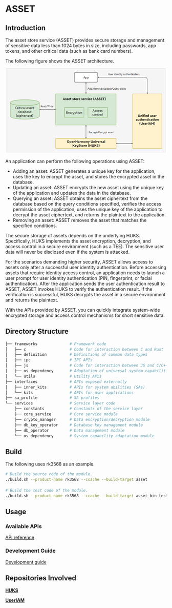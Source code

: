 # ASSET

## Introduction

The asset store service (ASSET) provides secure storage and management of sensitive data less than 1024 bytes in size, including passwords, app tokens, and other critical data (such as bank card numbers).

The following figure shows the ASSET architecture.

![ASSET Architecture](figures/asset-architecture-en.png)

An application can perform the following operations using ASSET:

- Adding an asset: ASSET generates a unique key for the application, uses the key to encrypt the asset, and stores the encrypted asset in the database.
- Updating an asset: ASSET encrypts the new asset using the unique key of the application and updates the data in the database.
- Querying an asset: ASSET obtains the asset ciphertext from the database based on the query conditions specified, verifies the access permission of the application, uses the unique key of the application to decrypt the asset ciphertext, and returns the plaintext to the application.
- Removing an asset: ASSET removes the asset that matches the specified conditions.

The secure storage of assets depends on the underlying HUKS. Specifically, HUKS implements the asset encryption, decryption, and access control in a secure environment (such as a TEE). The sensitive user data will never be disclosed even if the system is attacked.

For the scenarios demanding higher security, ASSET allows access to assets only after a successful user identity authentication. Before accessing assets that require identity access control, an application needs to launch a user prompt for user identity authentication (PIN, fingerprint, or facial authentication). After the application sends the user authentication result to ASSET, ASSET invokes HUKS to verify the authentication result. If the verification is successful, HUKS decrypts the asset in a secure environment and returns the plaintext.

With the APIs provided by ASSET, you can quickly integrate system-wide encrypted storage and access control mechanisms for short sensitive data.

## Directory Structure

```bash
├── frameworks              # Framework code
│   ├── c                   # Code for interaction between C and Rust
│   ├── definition          # Definitions of common data types
│   ├── ipc                 # IPC APIs
│   ├── js                  # Code for interaction between JS and C/C++
│   ├── os_dependency       # Adaptation of universal system capabilities
│   └── utils               # Utility APIs
├── interfaces              # APIs exposed externally
│   ├── inner_kits          # APIs for system abilities (SAs)
│   └── kits                # APIs for user applications
├── sa_profile              # SA profiles
└── services                # Service layer code
    ├── constants           # Constants of the service layer
    ├── core_service        # Core service module
    ├── crypto_manager      # Data encryption/decryption module
    ├── db_key_operator     # Database key management module
    ├── db_operator         # Data management module
    └── os_dependency       # System capability adaptation module
```

## Build

The following uses rk3568 as an example.

```bash
# Build the source code of the module.
./build.sh --product-name rk3568 --ccache --build-target asset

# Build the test code of the module.
./build.sh --product-name rk3568 --ccache --build-target asset_bin_test
```

## Usage
### Available APIs

[API reference](https://gitee.com/openharmony/docs/blob/master/en/application-dev/reference/apis-asset-store-kit/Readme-EN.md)

### Development Guide

[Development guide](https://gitee.com/openharmony/docs/blob/master/en/application-dev/security/AssetStoreKit/Readme-EN.md)

## Repositories Involved
**[HUKS](https://gitee.com/openharmony/security_huks)**

**[UserIAM](https://gitee.com/openharmony/useriam_user_auth_framework)**
